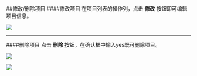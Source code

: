 ##修改/删除项目
####修改项目
在项目列表的操作列，点击 **修改** 按钮即可编辑项目信息。

![](http://data.eolinker.com/course/l9M7Cv4fbbed43417c6e58bbe6329d6dca5cd541678539e)

------------

####删除项目
点击 **删除** 按钮，在确认框中输入yes既可删除项目。

![](http://data.eolinker.com/course/ywXrPUC1fc7d5c6fd057ac4ac5a5eac5a4d8667277385f7)

![](http://data.eolinker.com/course/lPUfEcBad04adfe3c736f22313430dc4b33a981887fc206)